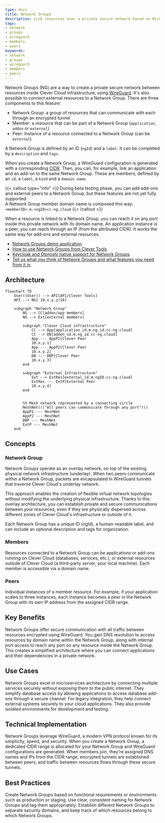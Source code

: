 ```yaml
---
type: docs
title: Network Groups
description: Link resources over a private secure network based on WireGuard
tags:
- network
- groups
- wireguard
- members
- peers
keywords:
- network
- groups
- wireguard
- members
- peers
---
```


Network Groups (NG) are a way to create a private secure network between resources inside Clever Cloud infrastructure, using [WireGuard](https://www.wireguard.com/). It's also possible to connect external resources to a Network Group. There are three components to this feature:

* Network Group: a group of resources that can communicate with each through an encrypted tunnel
* Member: a resource that can be part of a Network Group (`application`, `addon` or `external`)
* Peer: Instance of a resource connected to a Network Group (can be `external`)

A Network Group is defined by an ID (`ngId`) and a `label`. It can be completed by a `description` and `tags`.

When you create a Network Group, a WireGuard configuration is generated with a corresponding [CIDR](https://en.wikipedia.org/wiki/Classless_Inter-Domain_Routing). Then, you can, for example, link an application and an add-on to the same Network Group. These are members, defined by an `id`, a `label`, a `kind` and a `domain name`.

{{< callout type="info" >}}
During beta testing phase, you can add add-ons and external peers to a Network Group, but these features are not yet fully supported. \
A Network Group member domain name is composed this way: `<memberID>.m.<ngID>cc-ng.cloud`
{{< /callout >}}

When a resource is linked to a Network Group, you can reach it on any port inside this private network with its domain name. An application instance is a peer, you can reach through an IP (from the attributed CIDR). It works the same way for add-ons and external resources.

- [Network Groups demo application](https://github.com/CleverCloud/network-groups-example)
- [How to use Network Groups from Clever Tools](/developers/doc/cli/network-groups/)
- [Keycloak and Otoroshi native support for Network Groups](/developers/api/v4/#network-groups)
- [Tell us what you think of Network Groups and what features you need from it in](https://github.com/CleverCloud/Community/discussions/categories/network-groups).

## Architecture

```mermaid
flowchart TD
    User((User)) --> API[API/Clever Tools]
    API --> NG[ 10.x.y.z/16]

    subgraph "Network Group"
        NG --> CC[addon/app members]
        NG --> Ext[external members]

        subgraph "Clever Cloud infrastructure"
            CC --> App[application_id.m.ng_id.cc-ng.cloud]
            CC --> DB[addon_id.m.ng_id.cc-ng.cloud]
            App --- AppP1[Clever Peer
            10.x.y.1]
            App --- AppP2[Clever Peer
            10.x.y.2]
            DB --- DBP[Clever Peer
            10.x.y.3]
        end

        subgraph "External Infrastructure"
            Ext --> ExtRes[external_id.m.ngID.cc-ng.cloud]
            ExtRes --- ExtP[External Peer
            10.x.y.4]
        end


        %% Mesh network represented by a connecting circle
        MeshNet((("All peers can communicate through any port")))
        AppP1 --- MeshNet
        AppP2 --- MeshNet
        DBP --- MeshNet
        ExtP --- MeshNet
    end
```

## Concepts

### Network Group
Network Groups operate as an overlay network, on top of the existing physical network infrastructure (underlay). When two peers communicate within a Network Group, packets are encapsulated in WireGuard tunnels that traverse Clever Cloud's underlay network.

This approach enables the creation of flexible virtual network topologies without modifying the underlying physical infrastructure. Thanks to this overlay architecture, you can establish private and secure communications between your resources, even if they are physically dispersed across different zones of Clever Cloud's infrastructure or outside of it.

Each Network Group has a unique ID (ngId), a human-readable label, and can include an optional description and tags for organization.

### Members
Resources connected to a Network Group can be applications or add-ons running on Clever Cloud (databases, services, etc.), or external resources outside of Clever Cloud (a third-party server, your local machine). Each member is accessible via a domain name.

### Peers
Individual instances of a member resource. For example, if your application scales to three instances, each instance becomes a peer in the Network Group with its own IP address from the assigned CIDR range.

## Key Benefits
Network Groups offer secure communication with all traffic between resources encrypted using WireGuard. You gain DNS resolution to access resources by domain name within the Network Group, along with internal port access to reach any port on any resource inside the Network Group. This creates a simplified architecture where you can connect applications and their dependencies in a private network.

## Use Cases
Network Groups excel in microservices architecture by connecting multiple services securely without exposing them to the public internet. They simplify database access by allowing applications to access database add-ons through a secure channel. For legacy integration, they help connect external systems securely to your cloud applications. They also provide isolated environments for development and testing.

## Technical Implementation
Network Groups leverage WireGuard, a modern VPN protocol known for its simplicity, speed, and security. When you create a Network Group, a dedicated CIDR range is allocated for your Network Group and WireGuard configurations are generated. When members join, they're assigned DNS names and IPs from the CIDR range, encrypted tunnels are established between peers, and traffic between resources flows through these secure tunnels.

## Best Practices
Create Network Groups based on functional requirements or environments such as production or staging. Use clear, consistent naming for Network Groups and tag them appropriately. Establish different Network Groups to separate security domains, and keep track of which resources belong to which Network Groups.
